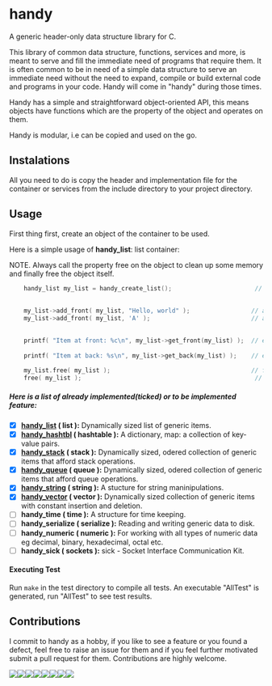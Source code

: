 # handy

A generic header-only data structure library for C.

This library of common data structure, functions, services and more, is meant to serve and fill the immediate need of programs that require them. It is often common to be in need of a simple data structure to serve an immediate need without the need to expand, compile or build external code and programs in your code. Handy will come in "handy" during those times.

Handy has a simple and straightforward object-oriented API, this means objects have functions which are the property of the object and operates on them.

Handy is modular, i.e can be copied and used on the go.

## Instalations

All you need to do is copy the header and implementation file for the container or services from the include directory to your project directory.

## Usage

First thing first, create an object of the container to be used.

Here is a simple usage of **handy_list**: list container:


NOTE. Always call the property free on the object to clean up some memory and finally free the object itself.

```C
    handy_list my_list = handy_create_list();                       // create a handy_list
    
    
    my_list->add_front( my_list, "Hello, world" );                 // add first item at front of list
    my_list->add_front( my_list, 'A' );                            // add another item at front of list
   

    printf( "Item at front: %c\n", my_list->get_front(my_list) );  // expect a char, prints 'A' 
    
    printf( "Item at back: %s\n", my_list->get_back(my_list) );    // expect char *, prints "Hello, world"
    
    my_list.free( my_list );                                       // free item(s) in list
    free( my_list );                                                // free my_list itself

```

##### Here is a list of already implemented(ticked) or to be implemented feature:


- [x] **[handy_list](doc/handy_list.md) ( list ):** Dynamically sized list of generic items.
- [x] **[handy_hashtbl](doc/handy_hashtbl.md) ( hashtable ):** A dictionary, map: a collection of key-value pairs.
- [x] **[handy_stack](doc/handy_stack.md)  ( stack ):** Dynamically sized, odered collection of generic items that afford stack operations.
- [x] **[handy_queue](doc/handy_queue.md)  ( queue ):** Dynamically sized, odered collection of generic items that afford queue operations.
- [x] **[handy_string](doc/handy_string.md) ( string ):** A stucture for string maninipulations.
- [x] **[handy_vector](doc/handy_vector.md) ( vector ):** Dynamically sized collection of generic items with constant insertion and  deletion.
- [ ] **handy_time ( time ):** A structure for time keeping.
- [ ] **handy_serialize ( serialize ):** Reading and writing generic data to disk.
- [ ] **handy_numeric ( numeric ):** For working with all types of numeric data eg decimal, binary, hexadecimal, octal etc.
- [ ] **handy_sick ( sockets ):** sick - Socket Interface Communication Kit.

#### Executing Test

Run `make` in the test directory to compile all tests. An executable "AllTest" is generated, run "AllTest" to see test results.
## Contributions

I commit to handy as a hobby, if you like to see a feature or you found a defect, feel free to raise an issue for them and if you feel further motivated submit a pull request for them. Contributions are highly welcome.


[![](https://sourcerer.io/fame/ytobi/ytobi/handy/images/0)](https://sourcerer.io/fame/ytobi/ytobi/handy/links/0)[![](https://sourcerer.io/fame/ytobi/ytobi/handy/images/1)](https://sourcerer.io/fame/ytobi/ytobi/handy/links/1)[![](https://sourcerer.io/fame/ytobi/ytobi/handy/images/2)](https://sourcerer.io/fame/ytobi/ytobi/handy/links/2)[![](https://sourcerer.io/fame/ytobi/ytobi/handy/images/3)](https://sourcerer.io/fame/ytobi/ytobi/handy/links/3)[![](https://sourcerer.io/fame/ytobi/ytobi/handy/images/4)](https://sourcerer.io/fame/ytobi/ytobi/handy/links/4)[![](https://sourcerer.io/fame/ytobi/ytobi/handy/images/5)](https://sourcerer.io/fame/ytobi/ytobi/handy/links/5)[![](https://sourcerer.io/fame/ytobi/ytobi/handy/images/6)](https://sourcerer.io/fame/ytobi/ytobi/handy/links/6)[![](https://sourcerer.io/fame/ytobi/ytobi/handy/images/7)](https://sourcerer.io/fame/ytobi/ytobi/handy/links/7)

